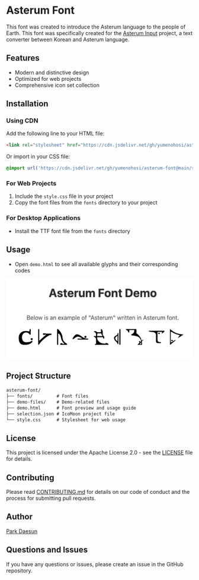 # Asterum Font

This font was created to introduce the Asterum language to the people of Earth. This font was specifically created for the [Asterum Input](https://github.com/yumenohosi/asterum-input) project, a text converter between Korean and Asterum language.

## Features
- Modern and distinctive design
- Optimized for web projects
- Comprehensive icon set collection

## Installation

### Using CDN
Add the following line to your HTML file:
```html
<link rel="stylesheet" href="https://cdn.jsdelivr.net/gh/yumenohosi/asterum-font@main/style.css">
```

Or import in your CSS file:
```css
@import url('https://cdn.jsdelivr.net/gh/yumenohosi/asterum-font@main/style.css');
```

### For Web Projects
1. Include the `style.css` file in your project
2. Copy the font files from the `fonts` directory to your project

### For Desktop Applications
- Install the TTF font file from the `fonts` directory

## Usage
- Open `demo.html` to see all available glyphs and their corresponding codes

![Asterum Font Demo](./demo/font_demo.png)

## Project Structure
```
asterum-font/
├── fonts/         # Font files
├── demo-files/    # Demo-related files
├── demo.html      # Font preview and usage guide
├── selection.json # IcoMoon project file
└── style.css      # Stylesheet for web usage
```

## License
This project is licensed under the Apache License 2.0 - see the [LICENSE](LICENSE) file for details.

## Contributing
Please read [CONTRIBUTING.md](CONTRIBUTING.md) for details on our code of conduct and the process for submitting pull requests.

## Author
[Park Daesun](https://github.com/yumenohosi)

## Questions and Issues
If you have any questions or issues, please create an issue in the GitHub repository. 